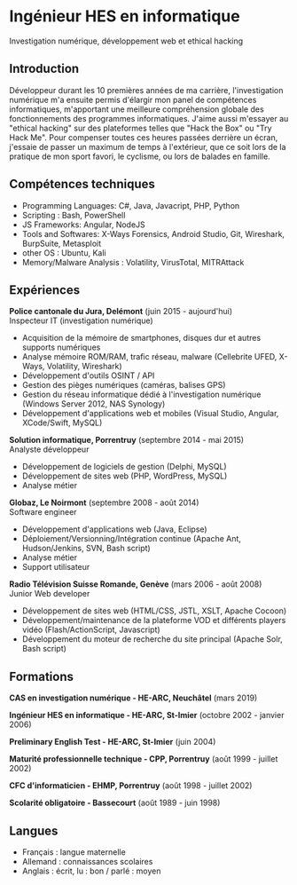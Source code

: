 # Ingénieur HES en informatique
Investigation numérique, développement web et ethical hacking

## Introduction
Développeur durant les 10 premières années de ma carrière, l'investigation numérique m'a ensuite permis d'élargir mon panel de compétences informatiques, m'apportant une meilleure compréhension globale des fonctionnements des programmes informatiques. J'aime aussi m'essayer au "ethical hacking" sur des plateformes telles que "Hack the Box" ou "Try Hack Me". 
Pour compenser toutes ces heures passées derrière un écran, j'essaie de passer un maximum de temps à l'extérieur, que ce soit lors de la pratique de mon sport favori, le cyclisme, ou lors de balades en famille.

## Compétences techniques
- Programming Languages: C#, Java, Javacript, PHP, Python
- Scripting : Bash, PowerShell
- JS Frameworks: Angular, NodeJS
- Tools and Softwares: X-Ways Forensics, Android Studio, Git, Wireshark, BurpSuite, Metasploit
- other OS : Ubuntu, Kali
- Memory/Malware Analysis : Volatility, VirusTotal, MITRAttack

## Expériences
**Police cantonale du Jura, Delémont** (juin 2015 - aujourd'hui)   
Inspecteur IT (investigation numérique)
- Acquisition de la mémoire de smartphones, disques dur et autres supports numériques
- Analyse mémoire ROM/RAM, trafic réseau, malware (Cellebrite UFED, X-Ways, Volatility, Wireshark)
- Développement d'outils OSINT / API 
- Gestion des pièges numériques (caméras, balises GPS)
- Gestion du réseau informatique dédié à l'investigation numérique (Windows Server 2012, NAS Synology)
- Développement d'applications web et mobiles (Visual Studio, Angular, XCode/Swift, MySQL)

**Solution informatique, Porrentruy** (septembre 2014 - mai 2015)   
Analyste développeur
- Développement de logiciels de gestion (Delphi, MySQL)
- Développement de sites web (PHP, WordPress, MySQL)
- Analyse métier

**Globaz, Le Noirmont** (septembre 2008 - août 2014)   
Software engineer
- Développement d'applications web (Java, Eclipse)
- Déploiement/Versionning/Intégration continue (Apache Ant, Hudson/Jenkins, SVN, Bash script)
- Analyse métier
- Support utilisateur

**Radio Télévision Suisse Romande, Genève** (mars 2006 - août 2008)   
Junior Web developer
- Développement de sites web (HTML/CSS, JSTL, XSLT, Apache Cocoon)
- Développement/maintenance de la plateforme VOD et différents players vidéo (Flash/ActionScript, Javascript)
- Développement du moteur de recherche du site principal (Apache Solr, Bash script)

## Formations
**CAS en investigation numérique - HE-ARC, Neuchâtel** (mars 2019)

**Ingénieur HES en informatique - HE-ARC, St-Imier** (octobre 2002 - janvier 2006)

**Preliminary English Test - HE-ARC, St-Imier** (juin 2004)

**Maturité professionnelle technique - CPP, Porrentruy** (août 1999 - juillet 2002)

**CFC d'informaticien - EHMP, Porrentruy** (août 1998 - juillet 2002)

**Scolarité obligatoire - Bassecourt** (août 1989 - juin 1998)

## Langues
- Français : langue maternelle
- Allemand : connaissances scolaires
- Anglais : écrit, lu : bon / parlé : moyen
